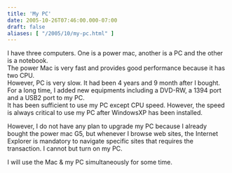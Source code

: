 ```yaml
---
title: 'My PC'
date: 2005-10-26T07:46:00.000-07:00
draft: false
aliases: [ "/2005/10/my-pc.html" ]
---
```


I have three computers. One is a power mac, another is a PC and the other is a notebook.  
The power Mac is very fast and provides good performance because it has two CPU.  
However, PC is very slow. It had been 4 years and 9 month after I bought.  
For a long time, I added new equipments including a DVD-RW, a 1394 port and a USB2 port to my PC.  
It has been sufficient to use my PC except CPU speed. However, the speed is always critical to use my PC after WindowsXP has been installed.  
  
However, I do not have any plan to upgrade my PC because I already bought the power mac G5, but whenever I browse web sites, the Internet Explorer is mandatory to navigate specific sites that requires the transaction. I cannot but turn on my PC.  
  
I will use the Mac & my PC simultaneously for some time.